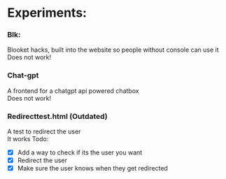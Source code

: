 # Experiments:

### Blk:
Blooket hacks, built into the website so people without console can use it  
Does not work!

### Chat-gpt
A frontend for a chatgpt api powered chatbox  
Does not work!

### Redirecttest.html (Outdated)
A test to redirect the user  
It works
Todo:
- [X] Add a way to check if its the user you want
- [x] Redirect the user
- [x] Make sure the user knows when they get redirected
